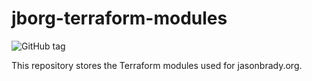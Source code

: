 # jborg-terraform-modules

![GitHub tag](https://img.shields.io/github/tag/expressjs/express.svg)

This repository stores the Terraform modules used for jasonbrady.org.
